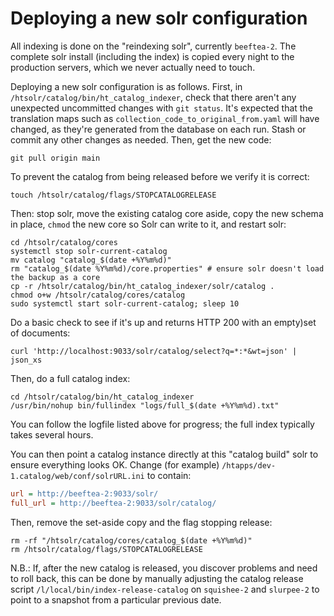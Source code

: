 # Deploying a new solr configuration

All indexing is done on the "reindexing solr", currently
`beeftea-2`. The complete solr install (including the index) is copied
every night to the production servers, which we never actually need to 
touch.

Deploying a new solr configuration is as follows. First, in
`/htsolr/catalog/bin/ht_catalog_indexer`, check that there aren't any
unexpected uncommitted changes with `git status`. It's expected that the
translation maps such as `collection_code_to_original_from.yaml` will have
changed, as they're generated from the database on each run. Stash or commit
any other changes as needed. Then, get the new code:

```shell
git pull origin main
```

To prevent the catalog from being released before we verify it is correct:

```shell
touch /htsolr/catalog/flags/STOPCATALOGRELEASE 
```

Then: stop solr, move the existing catalog core aside, copy the new schema in place,
`chmod` the new core so Solr can write to it, and restart solr:

```shell
cd /htsolr/catalog/cores
systemctl stop solr-current-catalog
mv catalog "catalog_$(date +%Y%m%d)"
rm "catalog_$(date %Y%m%d)/core.properties" # ensure solr doesn't load the backup as a core
cp -r /htsolr/catalog/bin/ht_catalog_indexer/solr/catalog .
chmod o+w /htsolr/catalog/cores/catalog
sudo systemctl start solr-current-catalog; sleep 10
```

Do a basic check to see if it's up and returns HTTP 200 with an empty)set of documents:

```shell
curl 'http://localhost:9033/solr/catalog/select?q=*:*&wt=json' | json_xs
```

Then, do a full catalog index:
```shell
cd /htsolr/catalog/bin/ht_catalog_indexer
/usr/bin/nohup bin/fullindex "logs/full_$(date +%Y%m%d).txt"
```

You can follow the logfile listed above for progress; the full index typically takes 
several hours.

You can then point a catalog instance directly at this "catalog build" solr to ensure
everything looks OK. Change (for example) `/htapps/dev-1.catalog/web/conf/solrURL.ini`
to contain:

```ini
url = http://beeftea-2:9033/solr/
full_url = http://beeftea-2:9033/solr/catalog/
```

Then, remove the set-aside copy and the flag stopping release:

```
rm -rf "/htsolr/catalog/cores/catalog_$(date +%Y%m%d)"
rm /htsolr/catalog/flags/STOPCATALOGRELEASE
```

N.B.: If, after the new catalog is released, you discover problems and need to roll back, 
this can be done by manually adjusting the catalog release script 
`/l/local/bin/index-release-catalog` on `squishee-2` and `slurpee-2` to point 
to a snapshot from a particular previous date.


